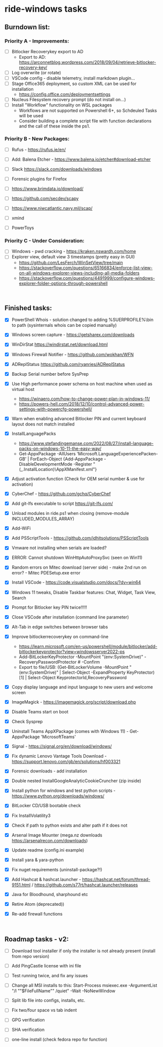 # ride-windows tasks

## Burndown list:

### Priority A - Improvements:
- [ ] Bitlocker Recoverykey export to AD
  * Export to AD: https://arconnetblog.wordpress.com/2018/09/04/retrieve-bitlocker-recovery-key/
- [ ] Log overwrite (or rotate)
- [ ] VSCode config - disable telemetry, install markdown plugin...
- [ ] Stage Office365 deployment, so custom XML can be used for installation
  * https://config.office.com/deploymentsettings
- [ ] Nucleus Filesystem recovery prompt (do not install on...)
- [ ] Install "Workflow" functionality on WSL packages
  * Workflows are not supported on Powershell 6+, so Schdeuled Tasks will be used
  * Consider building a complete script file with function declarations and the call of these inside the ps1.

### Priority B - New Packages:
- [ ] Rufus - https://rufus.ie/en/
- [ ] Add: Balena Etcher - https://www.balena.io/etcher#download-etcher
- [ ] Slack https://slack.com/downloads/windows
- [ ] Forensic plugins for Firefox
- [ ] https://www.brimdata.io/download/
- [ ] https://github.com/secdev/scapy
- [ ] https://www.niwcatlantic.navy.mil/scap/
- [ ] xmind
- [ ] PowerToys


### Priority C - Under Consideration:
- [ ] Windows - pwd cracking - https://kraken.nswardh.com/home
- [ ] Explorer view, default view 3 timestamps (pretty easy in GUI)
  * https://github.com/LesFerch/WinSetView/tree/main
  * https://stackoverflow.com/questions/65166834/enforce-list-view-on-all-windows-explorer-views-including-all-media-folders
  * https://stackoverflow.com/questions/4491999/configure-windows-explorer-folder-options-through-powershell

&nbsp;

## Finished tasks:
- [x] PowerShell Whois - solution changed to adding %SUERPROFILE%\bin to path (sysinternals whois can be copied manually)
- [x] Windows screen capture - https://getsharex.com/downloads
- [x] WinDirStat https://windirstat.net/download.html
- [x] Windows Firewall Notifier - https://github.com/wokhan/WFN
- [x] ADReplStatus https://github.com/ryanries/ADReplStatus
- [x] Backup Serial number before SysPrep
- [x] Use High performance power schema on host machine when used as virtual host
  * https://winaero.com/how-to-change-power-plan-in-windows-11/
  * https://powers-hell.com/2018/12/10/control-advanced-power-settings-with-powercfg-powershell/
- [x] Warn when enabling advanced Bitlocker PIN and current keyboard layout does not match installed 
- [x] InstallLanguagePacks
  * https://www.stefandingemanse.com/2022/08/27/install-language-packs-on-windows-10-11-the-easy-way/
  * Get-AppxPackage -AllUsers 'Microsoft.LanguageExperiencePacken-GB' | ForEach-Object {Add-AppxPackage -DisableDevelopmentMode -Register "$($_.InstallLocation)\AppXManifest.xml"}
- [x] Adjust activation function (Check for OEM serial number & use for activation)
- [x] CyberChef - https://github.com/gchq/CyberChef
- [x] Add git-lfs executable to script https://git-lfs.com/
- [x] Unload modules in ride.ps1 when closing (remove-module INCLUDED_MODULES_ARRAY)
- [x] Add-WiFi
- [x] Add PSScriptTools - https://github.com/jdhitsolutions/PSScriptTools
- [x] Vmware not installing when serials are loaded?
- [X] ERROR: Cannot shutdown WinHttpAutoProxySvc (seen on Win11)
- [x] Random errors on Mitec download (server side) - make 2nd run on error? - Mitec PDESetup.exe error
- [x] Install VSCode - https://code.visualstudio.com/docs/?dv=win64
- [x] Windows 11 tweaks, Disable Taskbar features:  Chat, Widget, Task View, Search
- [X] Prompt for Bitlocker key PIN twice!!!!!
- [x] Close VSCode after installation (command line parameter)
- [x] Alt-Tab in edge switches between browser tabs
- [x] Improve bitlockerrecoverykey on command-line
  * https://learn.microsoft.com/en-us/powershell/module/bitlocker/add-bitlockerkeyprotector?view=windowsserver2022-ps
  * Add-BitLockerKeyProtector -MountPoint "$($env:SystemDrive)" -RecoveryPasswordProtector # -Confirm 
  * Export to file/USB: (Get-BitLockerVolume -MountPoint "$($env:SystemDrive)" | Select-Object -ExpandProperty KeyProtector)[1] | Select-Object KeyprotectorId,RecoveryPassword
- [x] Copy display language and input language to new users and welcome screen
- [x] ImageMagick - https://imagemagick.org/script/download.php
- [x] Disable Teams start on boot
- [x] Check Sysprep
- [x] Uninstall Teams AppXPackage (comes with Windows 11) - Get-AppxPackage 'MicrosoftTeams'
- [x] Signal - https://signal.org/en/download/windows/
- [x] Fix dynamic Lenovo Vantage Tools Download - https://support.lenovo.com/gb/en/solutions/hf003321
- [x] Forensic downloads - add installation
- [x] Double nested InstallGoogleAnalyticCookieCruncher (zip inside)
- [x] Install python for windows and test python scripts - https://www.python.org/downloads/windows/
- [x] BitLocker CD/USB bootable check
- [X] Fix InstallVolatility3  
- [x] Check if path to python exists and alter path if it does not
- [x] Arsenal Image Mounter (mega.nz downloads https://arsenalrecon.com/downloads)
- [x] Update readme (config.ini example)
- [x] Install yara & yara-python
- [x] Fix nuget requirements (uninstall-package?!)
- [x] Add Hashcat & hashcat.launcher - https://hashcat.net/forum/thread-9151.html / https://github.com/s77rt/hashcat.launcher/releases
- [x] Java for Bloodhound, sharphound etc
- [x] Retire Atom (deprecated))
- [x] Re-add firewall functions


&nbsp;

## Roadmap tasks - v2:
- [ ] Download tool installer if only the installer is not already present (install from repo version)
- [ ] Add PingCastle license with ini file
- [ ] Test running twice, and fix any issues
- [ ] Change all MSI installs to this: Start-Process msiexec.exe -ArgumentList "/I ""$FileFullName"" /quiet" -Wait -NoNewWindow
- [ ] Split lib file into configs, installs, etc.
- [ ] Fix two/four space vs tab indent
- [ ] GPG verification
- [ ] SHA verification
- [ ] one-line install (check fedora repo for function)

